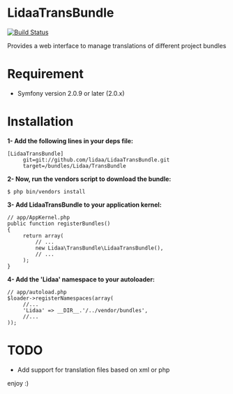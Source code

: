 LidaaTransBundle
================
[![Build Status](https://secure.travis-ci.org/lidaa/LidaaTransBundle.png)](http://travis-ci.org/lidaa/LidaaTransBundle)

Provides a web interface to manage translations of different project bundles


Requirement
============

- Symfony version 2.0.9 or later (2.0.x)

Installation
============

**1- Add the following lines in your deps file:**

	[LidaaTransBundle]
		 git=git://github.com/lidaa/LidaaTransBundle.git
		 target=/bundles/Lidaa/TransBundle


**2- Now, run the vendors script to download the bundle:**

	$ php bin/vendors install

**3- Add LidaaTransBundle to your application kernel:**

	// app/AppKernel.php
	public function registerBundles()
	{
		 return array(
		     // ...
		     new Lidaa\TransBundle\LidaaTransBundle(),
		     // ...
		 );
	}

**4- Add the 'Lidaa' namespace to your autoloader:**

	// app/autoload.php
	$loader->registerNamespaces(array(
		 //...
		 'Lidaa' => __DIR__.'/../vendor/bundles',
		 //...
	));


TODO
=====
- Add support for translation files based on xml or php

enjoy :)




